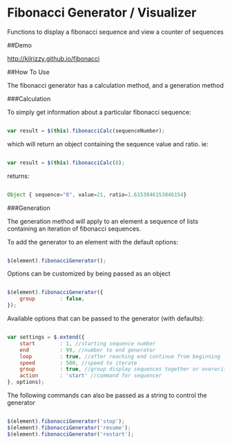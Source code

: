 # Fibonacci Generator / Visualizer

Functions to display a fibonacci sequence and view a counter of sequences

##Demo

http://kilrizzy.github.io/fibonacci

##How To Use

The fibonacci generator has a calculation method, and a generation method

###Calculation

To simply get information about a particular fibonacci sequence:

`````javascript

var result = $(this).fibonacciCalc(sequenceNumber);

`````

which will return an object containing the sequence value and ratio. ie:

`````javascript

var result = $(this).fibonacciCalc(8);

`````

returns:

`````javascript

Object { sequence="8", value=21, ratio=1.6153846153846154}

`````

###Generation

The generation method will apply to an element a sequence of lists containing an iteration of fibonacci sequences.

To add the generator to an element with the default options:

`````javascript

$(element).fibonacciGenerator();

`````

Options can be customized by being passed as an object

`````javascript

$(element).fibonacciGenerator({
    group        : false,
});

`````

Available options that can be passed to the generator (with defaults):

`````javascript

var settings = $.extend({
    start        : 1, //starting sequence number
    end          : 99, //number to end generator
    loop         : true, //after reaching end continue from beginning
    speed        : 500, //speed to iterate
    group        : true, //group display sequences together or overwrite each
    action       : 'start' //command for sequencer
}, options);

`````

The following commands can also be passed as a string to control the generator

`````javascript

$(element).fibonacciGenerator('stop');
$(element).fibonacciGenerator('resume');
$(element).fibonacciGenerator('restart');

`````